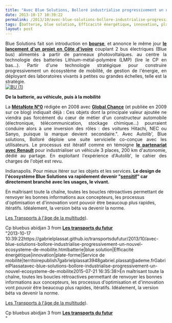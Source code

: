 ```yaml
---
title: "Avec Blue Solutions, Bolloré industrialise progressivement un nouvel écosystème de mobilité"
date: 2013-10-17 10:39:22
permalink: /2013/10/avec-blue-solutions-bollore-industrialise-progressivement-un-nouvel-ecosysteme-de-mobilite.html
tags: [batterie, blue solution, Efficacité énergétique, innovation, plate-forme, Service de mobilité, territoire]
layout: post
---
```


<p style="text-align: justify;">Blue Solutions fait son introduction en <strong><a href="http://www.boursier.com/actions/actualites/news/introductions-blue-solutions-de-bollore-arrive-sur-nyse-euronext-550465.html" target="_blank">bourse</a></strong>, et annonce le même jour <strong><a href="http://news.abidjan.net/h/477690.html" target="_blank">le lancement d'un projet en Côte d'ivoire</a></strong> couplant 2 bus électriques (Blue bus) alimentés à partir de panneaux photovoltaïques. au centre la technologie des batteries Lithium-métal-polymère (LMP) (lire le CP en bas...). Partir d'une technologie stratégique pour construire progressivement un écosystème de mobilité, de gestion de l'énergie, en déployant des laboratoires vivants à petites ou grandes échelles, telle est la stratégie.<br /> <a class="asset-img-link" href="https://gabrielplassat.github.io/transportsdufutur/wp-content/uploads/sites/6/old/6a0120a66d2ad4970b019b0016b03e970b-pi.jpg" style="display: inline;"><img rel="lightbox[]" alt="BU (1)" border="0" class="asset  asset-image at-xid-6a0120a66d2ad4970b019b0016b03e970b image-full" src="/wp-content/uploads/sites/6/old/6a0120a66d2ad4970b019b0016b03e970b-800wi.jpg" title="BU (1)" /> </a></p>  <!--more-->    <p style="text-align: justify;"><strong>  De la batterie, au véhicule, puis à la mobilité</strong></p> <p style="text-align: justify;">La <strong><a href="https://gabrielplassat.github.io/transportsdufutur/2009/11/le-passage-de-lobjet-vehicule-aux-services-de-mobilite-une-chance.html" target="_blank">MétaNote N°0</a></strong> rédigée en 2008 avec <strong><a href="http://www.global-chance.org/IMG/pdf/GC26LEF81p98-101.pdf" target="_blank">Global Chance</a></strong> (et publiée en 2009 sur ce blog) indiquait déjà : Ces objets dont la principale valeur ajoutée ne viendra pas forcément du cœur de métier d'un constructeur automobile (électronique, télécommunication, stockage chimique…) pourraient conduire alors à une inversion des rôles : des voitures Hitachi, NEC ou Sanyo, puisque la marque devient secondaire.". Avec Autolib', Blue solutions, Bolloré déploie une suite servicielle co-conçue avec les utilisateurs. Le processus est itératif comme en témoigne <strong><a href="http://www.lefigaro.fr/societes/2013/09/12/20005-20130912ARTFIG00623-renault-s-associe-a-bollore-dans-l-electrique.php" target="_blank">le partenariat avec Renault</a></strong> pour industrialiser un véhicule 3 places, 200 km d'autonomie, dédié au partage. En exploitant l'expérience d'Autolib', le cahier des charges de l'objet est revu. </p> <p style="text-align: justify>Logiquement, les blue bus en circulation en Côte d'Ivoire vont nourrir les prochaines versions d'objet pour mieux les connecter à une alimentation intermitente d'énergie, pour faciliter leur exploitation, ... En partant des usages, de nouveaux services pourront être esquissés, expérimentés dans ces laboratoires vivants : Paris, Lyon, Bordeaux, Cocody, <strong><a href="http://www.smartplanet.fr/smart-people/autopartage-aux-etats-unis-bollore-exporte-autolib-a-indianapolis-26464/"" target="_blank">Indianapolis</a></strong>. Pour mieux itérer sur les objets et les services. <strong>Le design de l'écosystème Blue Solutions va rapidement devenir "<a href="https://gabrielplassat.github.io/transportsdufutur/2013/02/les-transports-a-lage-de-la-multitude.html" target="_blank">sensitif</a>" car directement branché avec les usages, le vivant.</strong></p> <p style="text-align: justify><strong>Accélération </strong></p> <p style="text-align: justify>En maîtrisant toute la chaîne, toutes les boucles rétroactives permettant de renvoyer les bonnes informations aux concepteurs, les processus d'optimisation et d'innovation vont pouvoir être beaucoup plus rapides, itératifs. Idéalement, la version béta va devenir la norme.</p> <p style="text-align: justify>L'implication des utilisateurs pourra augmenter dans le processus de conception jusqu'à dans certains devenir centrale, maximisant les facteurs de succès et de diffusion. La position de Blue solutions sera alors "au plus près" des citoyens, malgré le fait que c'est une technologie de batterie qui a permis cela. L'écosystème s'est construit grâce une vision stratégique à la fois en empathie avec les utilisateurs et clairement opérationnelle. </p> <p style="text-align: justify>En partant de la batterie, Blue solutions est devenue une plateforme, sur laquelle vont pouvoir se "brancher" à la fois des utilisateurs pour contribuer et innover, des acteurs économiques à la fois partenaires ou sous-traitants, mais également des territoires faisant remonter des données stratégiques et des idées. A l'âge de la multitude, devenir une plateforme n'est pas intéressant, c'est indispensable (lire <strong><a href="https://gabrielplassat.github.io/transportsdufutur/2013/02/les-transports-a-lage-de-la-multitude.html" target="_blank">Les Transports à l'âge de la multitude</a></strong>).</p> <p style="text-align: justify> </p> <iframe frameborder="0"" height="511" marginheight="0" marginwidth="0" scrolling="no" src="http://www.slideshare.net/slideshow/embed_code/27283517" style="border: 1px solid #CCC border-width: 1px 1px 0 margin-bottom: 5px width="479""> </iframe> <div style="margin-bottom: 5px> <strong> <a href="https://fr.slideshare.net/transportsdufutur/cp-bluebus-abidjan-3"" target="_blank" title="Cp bluebus abidjan 3">Cp bluebus abidjan 3</a> </strong> from <strong><a href="http://www.slideshare.net/transportsdufutur" target="_blank">Les transports du futur</a></strong> </div>"2013-10-17 10:39:22https://gabrielplassat.github.io/transportsdufutur/2013/10/avec-blue-solutions-bollore-industrialise-progressivement-un-nouvel-ecosysteme-de-mobilite.htmlbatterie|blue solution|Efficacité énergétique|innovation|plate-forme|Service de mobilité|territoirepublish7gabrielplassat3948gabriel.plassat@ademe.frGabrielPlassatavec-blue-solutions-bollore-industrialise-progressivement-un-nouvel-ecosysteme-de-mobilite2015-07-21 16:35:38>En maîtrisant toute la chaîne, toutes les boucles rétroactives permettant de renvoyer les bonnes informations aux concepteurs, les processus d'optimisation et d'innovation vont pouvoir être beaucoup plus rapides, itératifs. Idéalement, la version béta va devenir la norme.</p> <p style="text-align: justify>L'implication des utilisateurs pourra augmenter dans le processus de conception jusqu'à dans certains devenir centrale, maximisant les facteurs de succès et de diffusion. La position de Blue solutions sera alors "au plus près" des citoyens, malgré le fait que c'est une technologie de batterie qui a permis cela. L'écosystème s'est construit grâce une vision stratégique à la fois en empathie avec les utilisateurs et clairement opérationnelle. </p> <p style="text-align: justify>En partant de la batterie, Blue solutions est devenue une plateforme, sur laquelle vont pouvoir se "brancher" à la fois des utilisateurs pour contribuer et innover, des acteurs économiques à la fois partenaires ou sous-traitants, mais également des territoires faisant remonter des données stratégiques et des idées. A l'âge de la multitude, devenir une plateforme n'est pas intéressant, c'est indispensable (lire <strong><a href="https://gabrielplassat.github.io/transportsdufutur/2013/02/les-transports-a-lage-de-la-multitude.html" target="_blank">Les Transports à l'âge de la multitude</a></strong>).</p> <p style="text-align: justify> </p> <iframe frameborder="0"" height="511" marginheight="0" marginwidth="0" scrolling="no" src="http://www.slideshare.net/slideshow/embed_code/27283517" style="border: 1px solid #CCCwidth="479""> </iframe> <div style="margin-bottom: 5px> <strong> <a href="https://fr.slideshare.net/transportsdufutur/cp-bluebus-abidjan-3"" target="_blank" title="Cp bluebus abidjan 3">Cp bluebus abidjan 3</a> </strong> from <strong><a href="http://www.slideshare.net/transportsdufutur" target="_blank">Les transports du futur</a></strong> </div>"
